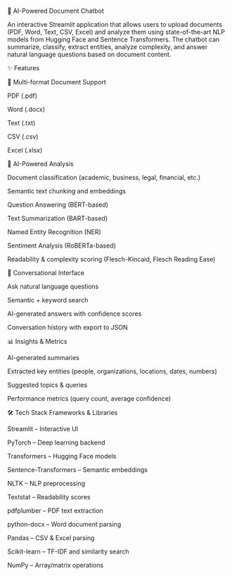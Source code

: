 🤖 AI-Powered Document Chatbot

An interactive Streamlit application that allows users to upload documents (PDF, Word, Text, CSV, Excel) and analyze them using state-of-the-art NLP models from Hugging Face and Sentence Transformers.
The chatbot can summarize, classify, extract entities, analyze complexity, and answer natural language questions based on document content.

✨ Features

📂 Multi-format Document Support

PDF (.pdf)

Word (.docx)

Text (.txt)

CSV (.csv)

Excel (.xlsx)

🧠 AI-Powered Analysis

Document classification (academic, business, legal, financial, etc.)

Semantic text chunking and embeddings

Question Answering (BERT-based)

Text Summarization (BART-based)

Named Entity Recognition (NER)

Sentiment Analysis (RoBERTa-based)

Readability & complexity scoring (Flesch-Kincaid, Flesch Reading Ease)

💬 Conversational Interface

Ask natural language questions

Semantic + keyword search

AI-generated answers with confidence scores

Conversation history with export to JSON

📊 Insights & Metrics

AI-generated summaries

Extracted key entities (people, organizations, locations, dates, numbers)

Suggested topics & queries

Performance metrics (query count, average confidence)

🛠️ Tech Stack
Frameworks & Libraries

Streamlit
 – Interactive UI

PyTorch
 – Deep learning backend

Transformers
 – Hugging Face models

Sentence-Transformers
 – Semantic embeddings

NLTK
 – NLP preprocessing

Textstat
 – Readability scores

pdfplumber
 – PDF text extraction

python-docx
 – Word document parsing

Pandas
 – CSV & Excel parsing

Scikit-learn
 – TF-IDF and similarity search

NumPy
 – Array/matrix operations
